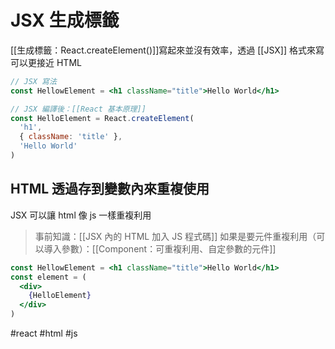 # JSX 生成標籤

[[生成標籤：React.createElement()]]寫起來並沒有效率，透過 [[JSX]] 格式來寫可以更接近 HTML 

```jsx
// JSX 寫法
const HellowElement = <h1 className="title">Hello World</h1>
```
```jsx
// JSX 編譯後：[[React 基本原理]]
const HelloElement = React.createElement(
  'h1',
  { className: 'title' },
  'Hello World'
)
```

## HTML 透過存到變數內來重複使用
JSX 可以讓 html 像 js 一樣重複利用

>事前知識：[[JSX 內的 HTML 加入 JS 程式碼]]
>如果是要元件重複利用（可以導入參數）：[[Component：可重複利用、自定參數的元件]]

```jsx
const HellowElement = <h1 className="title">Hello World</h1>
const element = (
  <div>
    {HelloElement}
  </div>
)
```
#react #html #js